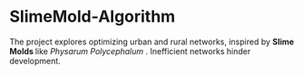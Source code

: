 # SlimeMold-Algorithm
The project explores optimizing urban and rural networks, inspired by <b> Slime Molds </b> like <i> Physarum Polycephalum </i>. Inefficient networks hinder development.
